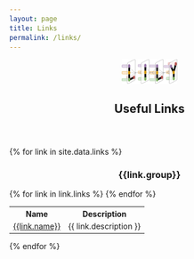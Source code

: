 ```yaml
---
layout: page
title: Links
permalink: /links/
---
```


<center><a href="https://yale-lily.github.io/"><img src="/lily-logo.png" alt="test image" width="20%" height="20%"></a></center>

  <header class="post-header">
    <h2 class="post-title">Useful Links</h2>
  </header> 

{% for link in site.data.links %}
<div class ="row">

<div style="text-align:center">
<h3>{{link.group}}</h3>
</div>
</div>

<table class="table table-striped table-hover">
<tr>
    <th> Name </th> <th> Description </th> 
</tr>
{% for link in link.links %}
    <tr>
        <td> 
           <a href="{{link.url}}">{{link.name}}</a> 
        </td>
        <td> {{ link.description }}  </td>
    </tr>
{% endfor %}
</table>
{% endfor %}

<style>
#pubTable_filter{
    display:none;
}
</style>

<table id="pubTable" class="table table-hover"></table>



